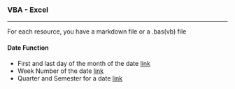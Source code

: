 
### VBA - Excel
---

For each resource, you have a markdown file or a .bas(vb) file

#### Date Function

- First and last day of the month of the date [link](https://github.com/NicoDupont/Resources/blob/master/VBA-Excel/Date/first_and_last_day_of_the_month.bas)
- Week Number of the date [link](https://github.com/NicoDupont/Resources/blob/master/VBA-Excel/Date/week_number.bas)
- Quarter and Semester for a date [link](https://github.com/NicoDupont/Resources/blob/master/VBA-Excel/Date/quarter_and_semester.bas)




